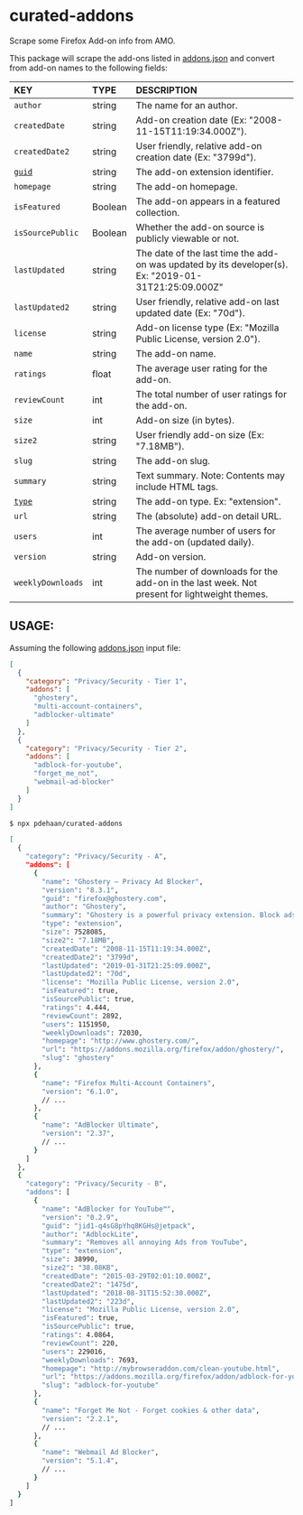 # curated-addons

Scrape some Firefox Add-on info from AMO.

This package will scrape the add-ons listed in [addons.json](./addons.json) and convert from add-on names to the following fields:

| KEY | TYPE | DESCRIPTION |
|:----|:-----|:------------|
| `author` | string | The name for an author.
| `createdDate` | string | Add-on creation date (Ex: "2008-11-15T11:19:34.000Z").
| `createdDate2` | string | User friendly, relative add-on creation date (Ex: "3799d").
| [`guid`](https://developer.mozilla.org/docs/Archive/Add-ons/Install_Manifests#id) | string | The add-on extension identifier.
| `homepage` | string | The add-on homepage.
| `isFeatured` | Boolean | The add-on appears in a featured collection.
| `isSourcePublic` | Boolean | Whether the add-on source is publicly viewable or not.
| `lastUpdated` | string | The date of the last time the add-on was updated by its developer(s). Ex: "2019-01-31T21:25:09.000Z"
| `lastUpdated2` | string | User friendly, relative add-on last updated date (Ex: "70d").
| `license` | string | Add-on license type (Ex: "Mozilla Public License, version 2.0").
| `name` | string | The add-on name.
| `ratings` | float | The average user rating for the add-on.
| `reviewCount` | int | The total number of user ratings for the add-on.
| `size` | int | Add-on size (in bytes).
| `size2` | string | User friendly add-on size (Ex: "7.18MB").
| `slug` | string | The add-on slug.
| `summary` | string | Text summary. Note: Contents may include HTML tags.
| [`type`](https://addons-server.readthedocs.io/en/latest/topics/api/addons.html#addon-detail-type) | string | The add-on type. Ex: "extension".
| `url` | string | The (absolute) add-on detail URL.
| `users` | int | The average number of users for the add-on (updated daily).
| `version` | string | Add-on version.
| `weeklyDownloads` | int | The number of downloads for the add-on in the last week. Not present for lightweight themes.

## USAGE:

Assuming the following [addons.json](./addons.json) input file:

```json
[
  {
    "category": "Privacy/Security - Tier 1",
    "addons": [
      "ghostery",
      "multi-account-containers",
      "adblocker-ultimate"
    ]
  },
  {
    "category": "Privacy/Security - Tier 2",
    "addons": [
      "adblock-for-youtube",
      "forget_me_not",
      "webmail-ad-blocker"
    ]
  }
]
```

```sh
$ npx pdehaan/curated-addons

[
  {
    "category": "Privacy/Security - A",
    "addons": [
      {
        "name": "Ghostery – Privacy Ad Blocker",
        "version": "8.3.1",
        "guid": "firefox@ghostery.com",
        "author": "Ghostery",
        "summary": "Ghostery is a powerful privacy extension. Block ads, stop trackers and speed up websites.",
        "type": "extension",
        "size": 7528085,
        "size2": "7.18MB",
        "createdDate": "2008-11-15T11:19:34.000Z",
        "createdDate2": "3799d",
        "lastUpdated": "2019-01-31T21:25:09.000Z",
        "lastUpdated2": "70d",
        "license": "Mozilla Public License, version 2.0",
        "isFeatured": true,
        "isSourcePublic": true,
        "ratings": 4.444,
        "reviewCount": 2892,
        "users": 1151950,
        "weeklyDownloads": 72030,
        "homepage": "http://www.ghostery.com/",
        "url": "https://addons.mozilla.org/firefox/addon/ghostery/",
        "slug": "ghostery"
      },
      {
        "name": "Firefox Multi-Account Containers",
        "version": "6.1.0",
        // ...
      },
      {
        "name": "AdBlocker Ultimate",
        "version": "2.37",
        // ...
      }
    ]
  },
  {
    "category": "Privacy/Security - B",
    "addons": [
      {
        "name": "AdBlocker for YouTube™",
        "version": "0.2.9",
        "guid": "jid1-q4sG8pYhq8KGHs@jetpack",
        "author": "AdblockLite",
        "summary": "Removes all annoying Ads from YouTube",
        "type": "extension",
        "size": 38990,
        "size2": "38.08KB",
        "createdDate": "2015-03-29T02:01:10.000Z",
        "createdDate2": "1475d",
        "lastUpdated": "2018-08-31T15:52:30.000Z",
        "lastUpdated2": "223d",
        "license": "Mozilla Public License, version 2.0",
        "isFeatured": true,
        "isSourcePublic": true,
        "ratings": 4.0864,
        "reviewCount": 220,
        "users": 229016,
        "weeklyDownloads": 7693,
        "homepage": "http://mybrowseraddon.com/clean-youtube.html",
        "url": "https://addons.mozilla.org/firefox/addon/adblock-for-youtube/",
        "slug": "adblock-for-youtube"
      },
      {
        "name": "Forget Me Not - Forget cookies & other data",
        "version": "2.2.1",
        // ...
      },
      {
        "name": "Webmail Ad Blocker",
        "version": "5.1.4",
        // ...
      }
    ]
  }
]
```
